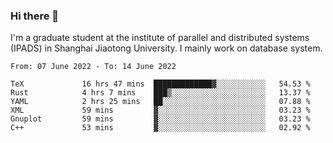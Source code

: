 ### Hi there 👋

I'm a graduate student at the institute of parallel and distributed systems (IPADS) in Shanghai Jiaotong University. I mainly work on database system.

<!--START_SECTION:waka-->

```text
From: 07 June 2022 - To: 14 June 2022

TeX             16 hrs 47 mins  █████████████▓░░░░░░░░░░░   54.53 %
Rust            4 hrs 7 mins    ███▒░░░░░░░░░░░░░░░░░░░░░   13.37 %
YAML            2 hrs 25 mins   ██░░░░░░░░░░░░░░░░░░░░░░░   07.88 %
XML             59 mins         ▓░░░░░░░░░░░░░░░░░░░░░░░░   03.23 %
Gnuplot         59 mins         ▓░░░░░░░░░░░░░░░░░░░░░░░░   03.23 %
C++             53 mins         ▓░░░░░░░░░░░░░░░░░░░░░░░░   02.92 %
```

<!--END_SECTION:waka-->

<!--
**yqmmm/yqmmm** is a ✨ _special_ ✨ repository because its `README.md` (this file) appears on your GitHub profile.

Here are some ideas to get you started:

- 🔭 I’m currently working on ...
- 🌱 I’m currently learning ...
- 👯 I’m looking to collaborate on ...
- 🤔 I’m looking for help with ...
- 💬 Ask me about ...
- 📫 How to reach me: ...
- 😄 Pronouns: ...
- ⚡ Fun fact: ...
-->
